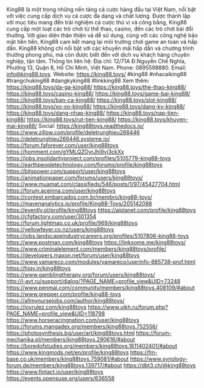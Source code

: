King88 là một trong những nền tảng cá cược hàng đầu tại Việt Nam, nổi bật với việc cung cấp dịch vụ cá cược đa dạng và chất lượng. Được thành lập với mục tiêu mang đến trải nghiệm cá cược thú vị và công bằng, King88 cung cấp một loạt các trò chơi từ thể thao, casino, đến các trò chơi bài đổi thưởng.
Với giao diện thân thiện và dễ sử dụng, cùng với các công nghệ bảo mật tiên tiến, King88 cam kết mang lại môi trường chơi game an toàn và hấp dẫn. King88 không chỉ nổi bật với các khuyến mãi hấp dẫn và chương trình thưởng phong phú, mà còn được biết đến với dịch vụ khách hàng chuyên nghiệp, tận tâm.
Thông tin liên hệ:
Địa chỉ: 12/71A Đ.Nguyễn Chế Nghĩa, Phường 13, Quận 8, Hồ Chí Minh, Việt Nam.
Phone: 0895598880.
Email: info@king88.toys.
Website: https://king88.toys/
#king88 #nhacaiking88 #trangchuking88 #dangkyking88 #linkking88
Xem thêm:
https://king88.toys/da-ga-king88/
https://king88.toys/the-thao-king88/
https://king88.toys/casino-king88/
https://king88.toys/game-bai-king88/
https://king88.toys/ban-ca-king88/
https://king88.toys/slot-king88/
https://king88.toys/xo-so-king88/
https://king88.toys/dang-ky-king88/
https://king88.toys/dang-nhap-king88/
https://king88.toys/nap-tien-king88/
https://king88.toys/rut-tien-king88/
https://king88.toys/khuyen-mai-king88/
Social:
https://king88toys.readthedocs.io/
https://www.zillow.com/profile/deletrunghieu266446
https://deletrunghieu266446.systeme.io/ 
https://forum.faforever.com/user/king88toys 
https://homment.com/gYMLQZOyrJhi9vj3ckXx 
https://jobs.insolidarityproject.com/profiles/5105779-king88-toys 
https://earthpeopletechnology.com/forums/profile/king88toys 
https://bitspower.com/support/user/king88toys 
https://animationpaper.com/forums/users/king88toys/ 
https://www.muamat.com/classifieds/546/posts/1/97/45427704.html 
https://forum.aceinna.com/user/king88toys 
https://contest.embarcados.com.br/membro/king88-toys/ 
https://mavenanalytics.io/profile/King88-Toys/205142088 
https://evently.pl/profile/king88toys 
https://aiplanet.com/profile/king88toys 
https://cfgfactory.com/user/301354  
https://forum.lightmap.co.uk/profile/969/king88toys 
https://yellowfever.co.nz/users/king88toys 
https://jobs.landscapeindustrycareers.org/profiles/5107806-king88-toys 
https://www.postman.com/king88toys 
https://linksome.me/king88toys/ 
https://www.criminalelement.com/members/king88toys/profile/ 
https://developers.maxon.net/forum/user/king88toys 
https://www.yamareco.com/modules/yamareco/userinfo-885738-prof.html 
https://hiqy.in/king88toys 
https://www.gamblingtherapy.org/forum/users/king88toys/  
http://l-avt.ru/support/dialog/?PAGE_NAME=profile_view&UID=73248 
https://www.penmai.com/community/members/king88toys.408109/#about 
https://www.grepper.com/profile/king88-toys 
https://allmynursejobs.com/author/king88toys/ 
https://joyrulez.com/king88toys 
https://www.ujkh.ru/forum.php?PAGE_NAME=profile_view&UID=118798 
https://www.horseracingnation.com/user/king88toys 
https://forums.mangadex.org/members/king88toys.752556/ 
https://photosynthesis.bg/user/art/king88toys.html 
https://forum-mechanika.pl/members/king88toys.290616/#about 
https://boredofstudies.org/members/king88toys.1611402401/#about 
https://www.kingmods.net/en/profile/king88toys 
https://fm-base.co.uk/members/king88toys.759081/#about 
https://www.synology-forum.de/members/king88toys.139717/#about 
https://dbt3.ch/@king88toys 
https://www.fintact.io/user/king88toys 
https://events.opensuse.org/users/636558 
